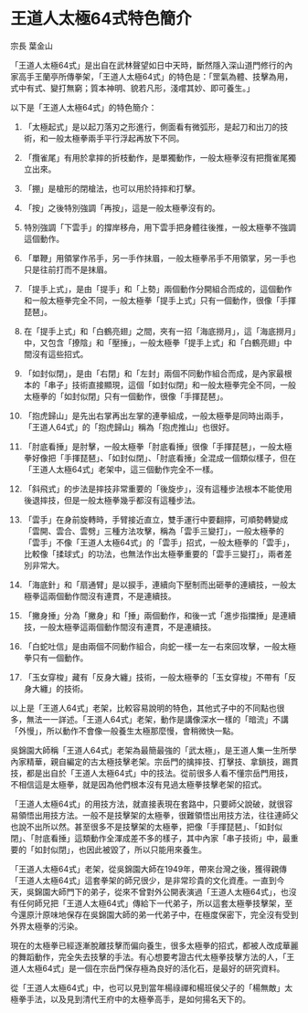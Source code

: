 # 王道人太極64式特色簡介

宗長
葉金山

「王道人太極64式」是出自在武林聲望如日中天時，斷然隱入深山道門修行的內家高手王蘭亭所傳拳架，「王道人太極64式」的特色是：「罡氣為體、技擊為用，式中有式、變打無窮；質本神明、貌若凡形，淺嚐其妙、即可養生。」

以下是「王道人太極64式」的特色簡介：

1. 「太極起式」是以起刀落刃之形進行，側面看有微弧形，是起刀和出刀的技術，和一般太極拳兩手平行浮起再放下不同。

2. 「攬雀尾」有用於拿摔的折枝動作，是單獨動作，一般太極拳沒有把攬雀尾獨立出來。

3. 「掤」是槍形的閉槍法，也可以用於持摔和打擊。

4. 「按」之後特別強調「再按」，這是一般太極拳沒有的。

5. 特別強調「下雲手」的撐岸移舟，用下雲手把身體往後推，一般太極拳不強調這個動作。

6. 「單鞭」用領掌作吊手，另一手作抹眉，一般太極拳吊手不用領掌，另一手也只是往前打而不是抹眉。

7. 「提手上式」，是由「提手」和「上勢」兩個動作分開組合而成的，這個動作和一般太極拳完全不同，一般太極拳「提手上式」只有一個動作，很像「手揮琵琶」。

8. 在「提手上式」和「白鶴亮翅」之間，夾有一招「海底撈月」，這「海底撈月」中，又包含「撩陰」和「壓捶」，一般太極拳「提手上式」和「白鶴亮翅」中間沒有這些招式。

9. 「如封似閉」，是由「右閉」和「左封」兩個不同動作組合而成，是內家最根本的「串子」技術直接顯現，這個「如封似閉」和一般太極拳完全不同，一般太極拳的「如封似閉」只有一個動作，很像「手揮琵琶」。

10. 「抱虎歸山」是先出右掌再出左掌的連拳組成，一般太極拳是同時出兩手，「王道人64式」的「抱虎歸山」稱為「抱虎推山」也很好。

11. 「肘底看捶」是肘擊，一般太極拳「肘底看捶」很像「手揮琵琶」，一般太極拳好像把「手揮琵琶」、「如封似閉」、「肘底看捶」全混成一個類似樣子，但在「王道人太極64式」老架中，這三個動作完全不一樣。

12. 「斜飛式」的步法是摔技非常重要的「後旋步」，沒有這種步法根本不能使用後退摔技，但是一般太極拳幾乎都沒有這種步法。

13. 「雲手」在身前旋轉時，手臂接近直立，雙手運行中要翻擰，可順勢轉變成「雲開、雲合、雲劈」三種方法攻擊，稱為「雲手三變打」，一般太極拳的「雲手」不像「王道人太極64式」的「雲手」招式，一般太極拳的「雲手」，比較像「揉球式」的功法，也無法作出太極拳重要的「雲手三變打」，兩者差別非常大。

14. 「海底針」和「扇通臂」是以捩手，連續向下壓制而出砸拳的連續技，一般太極拳這兩個動作間沒有連貫，不是連續技。

15. 「撇身捶」分為「撇身」和「捶」兩個動作，和後一式「進步指擋捶」是連續技，一般太極拳這兩個動作間沒有連貫，不是連續技。

16. 「白蛇吐信」是由兩個不同動作組合，向蛇一樣一左一右來回攻擊，一般太極拳只有一個動作。

17. 「玉女穿梭」藏有「反身大纏」技術，一般太極拳的「玉女穿梭」不帶有「反身大纏」的技術。

以上是「王道人64式」老架，比較容易說明的特色，其他式子中的不同點也很多，無法一一詳述。「王道人64式」老架，動作是講像深水一樣的「暗流」不講「外慢」，所以動作不會像一般養生太極那麼慢，會稍微快一點。

吳錦園大師稱「王道人64式」老架為最簡最強的「武太極」，是王道人集一生所學內家精華，親自編定的古太極技擊老架。宗岳門的擒摔技、打擊技、拿鎖技，踢貫技，都是出自於「王道人太極64式」中的技法。從前很多人看不懂宗岳門用技，不相信這是太極拳，就是因為他們根本沒有見過太極拳技擊老架的招式。

「王道人太極64式」的用技方法，就直接表現在套路中，只要師父說破，就很容易領悟出用技方法。一般不是技擊架的太極拳，很難領悟出用技方法，往往連師父也說不出所以然。甚至很多不是技擊架的太極拳，把像「手揮琵琶」、「如封似閉」、「肘底看捶」這類動作全渾成差不多的樣子，其中內家「串子技術」中，最重要的「如封似閉」，也因此被毀了，所以只能用來養生。

「王道人太極64式」老架，從吳錦園大師在1949年，帶來台灣之後，獲得親傳「王道人太極64式」這套拳架的師兄很少，是非常珍貴的文化資產。一直到今天，吳錦園大師門下的弟子，從來不曾對外公開表演過「王道人太極64式」，也沒有任何師兄把「王道人太極64式」傳給下一代弟子，所以這套太極拳技擊架，至今還原汁原味地保存在吳錦園大師的弟一代弟子中，在極度保密下，完全沒有受到外界太極拳的污染。

現在的太極拳已經逐漸脫離技擊而偏向養生，很多太極拳的招式，都被人改成華麗的舞蹈動作，完全失去技擊的手法。有心想要考證古代太極拳技擊方法的人，「王道人太極64式」是一個在宗岳門保存極為良好的活化石，是最好的研究資料。

從「王道人太極64式」中，也可以見到當年楊祿禪和楊班侯父子的「楊無敵」太極拳手法，以及見到清代王府中的太極拳高手，是如何揚名天下的。